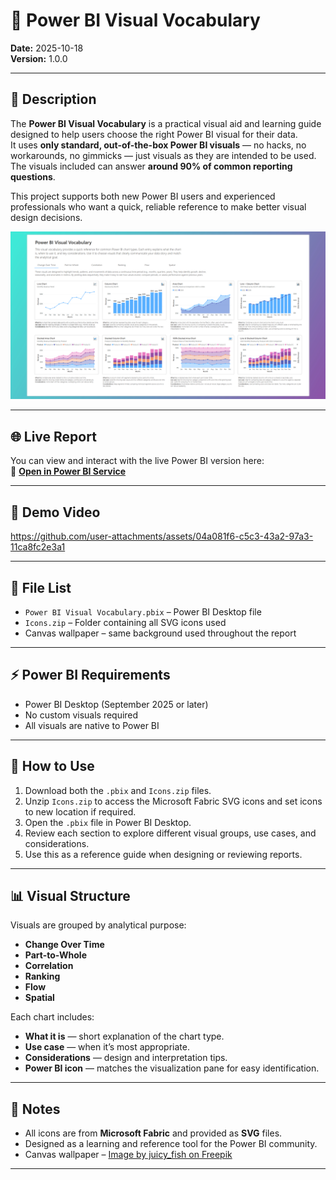 # 📘 Power BI Visual Vocabulary  

**Date:** 2025-10-18  
**Version:** 1.0.0  

---

## 📝 Description  

The **Power BI Visual Vocabulary** is a practical visual aid and learning guide designed to help users choose the right Power BI visual for their data.  
It uses **only standard, out-of-the-box Power BI visuals** — no hacks, no workarounds, no gimmicks — just visuals as they are intended to be used.  
The visuals included can answer **around 90% of common reporting questions**.  

This project supports both new Power BI users and experienced professionals who want a quick, reliable reference to make better visual design decisions.  

![Preview](../../Images/Visual%20Vocabulary.png)  

---

## 🌐 Live Report  

You can view and interact with the live Power BI version here:  
🔗 [**Open in Power BI Service**](https://app.powerbi.com/view?r=eyJrIjoiNzNjYjBiODktZjdmNS00ZjMwLTk3NWUtYTc2ZDE5ZDQyYmQyIiwidCI6IjQxYmVjZTAxLTYyNGQtNGE4YS1hNzFmLWQ1ZTQ0MmY1MTFjMSJ9)

---

## 🎥 Demo Video  

https://github.com/user-attachments/assets/04a081f6-c5c3-43a2-97a3-11ca8fc2e3a1   

---

## 📂 File List  

- `Power BI Visual Vocabulary.pbix` – Power BI Desktop file  
- `Icons.zip` – Folder containing all SVG icons used  
- Canvas wallpaper – same background used throughout the report  

---

## ⚡ Power BI Requirements  

- Power BI Desktop (September 2025 or later)  
- No custom visuals required  
- All visuals are native to Power BI  

---

## 🧭 How to Use  

1. Download both the `.pbix` and `Icons.zip` files.  
2. Unzip `Icons.zip` to access the Microsoft Fabric SVG icons and set icons to new location if required.  
3. Open the `.pbix` file in Power BI Desktop.  
4. Review each section to explore different visual groups, use cases, and considerations.  
5. Use this as a reference guide when designing or reviewing reports.  

---

## 📊 Visual Structure  

Visuals are grouped by analytical purpose:  
- **Change Over Time**  
- **Part-to-Whole**  
- **Correlation**  
- **Ranking**  
- **Flow**  
- **Spatial**  

Each chart includes:  
- **What it is** — short explanation of the chart type.  
- **Use case** — when it’s most appropriate.  
- **Considerations** — design and interpretation tips.  
- **Power BI icon** — matches the visualization pane for easy identification.  

---

## 📝 Notes  

- All icons are from **Microsoft Fabric** and provided as **SVG** files.  
- Designed as a learning and reference tool for the Power BI community.  
- Canvas wallpaper – [Image by juicy_fish on Freepik](https://www.freepik.com/free-vector/green-purple-gradient-background_43181516.htm#fromView=keyword&page=1&position=14&uuid=2387d2fc-9b0b-4e96-a2c4-e41663e0f796&query=Ombre)  

---
